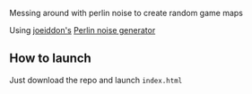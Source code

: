 Messing around with perlin noise to create random game maps

Using [joeiddon's](https://github.com/joeiddon) [Perlin noise generator](https://github.com/joeiddon/perlin)

## How to launch

Just download the repo and launch `index.html`